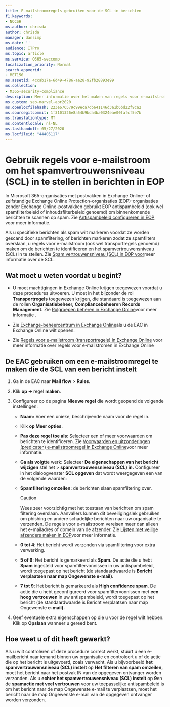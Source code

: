 ```yaml
---
title: E-mailstroomregels gebruiken voor de SCL in berichten
f1.keywords:
- NOCSH
ms.author: chrisda
author: chrisda
manager: dansimp
ms.date: ''
audience: ITPro
ms.topic: article
ms.service: O365-seccomp
localization_priority: Normal
search.appverid:
- MET150
ms.assetid: 4ccab17a-6d49-4786-aa28-92fb28893e99
ms.collection:
- M365-security-compliance
description: Meer informatie over het maken van regels voor e-mailstromen (transportregels) om berichten te identificeren en het spamvertrouwensniveau (SCL) van berichten in Exchange Online Protection in te stellen.
ms.custom: seo-marvel-apr2020
ms.openlocfilehash: 223e676579c99eca7db641146d3a1b6bd22f9ca2
ms.sourcegitcommit: 1f3101326e8a54b9bda4ba0324eae00fafcf5e7b
ms.translationtype: MT
ms.contentlocale: nl-NL
ms.lasthandoff: 05/27/2020
ms.locfileid: "44405117"
---
```

# <a name="use-mail-flow-rules-to-set-the-spam-confidence-level-scl-in-messages-in-eop"></a>Gebruik regels voor e-mailstroom om het spamvertrouwensniveau (SCL) in te stellen in berichten in EOP

In Microsoft 365-organisaties met postvakken in Exchange Online- of zelfstandige Exchange Online Protection-organisaties (EOP)-organisaties zonder Exchange Online-postvakken gebruikt EOP antispambeleid (ook wel spamfilterbeleid of inhoudsfilterbeleid genoemd) om binnenkomende berichten te scannen op spam. Zie [Antispambeleid configureren in EOP](configure-your-spam-filter-policies.md) voor meer informatie.

Als u specifieke berichten als spam wilt markeren voordat ze worden gescand door spamfiltering, of berichten markeren zodat ze spamfilters overslaan, u regels voor e-mailstroom (ook wel transportregels genoemd) maken om de berichten te identificeren en het spamvertrouwensniveau (SCL) in te stellen. Zie [Spam vertrouwensniveau (SCL) in EOP voor](spam-confidence-levels.md)meer informatie over de SCL.

## <a name="what-do-you-need-to-know-before-you-begin"></a>Wat moet u weten voordat u begint?

- U moet machtigingen in Exchange Online krijgen toegewezen voordat u deze procedures uitvoeren. U moet in het bijzonder de rol **Transportregels** toegewezen krijgen, die standaard is toegewezen aan de rollen **Organisatiebeheer,** **Compliancebeheer**en **Records Management.** Zie [Rolgroepen beheren in Exchange Online](https://docs.microsoft.com/Exchange/permissions-exo/role-groups)voor meer informatie .

- Zie [Exchange-beheercentrum in Exchange Online](https://docs.microsoft.com/Exchange/exchange-admin-center)als u de EAC in Exchange Online wilt openen.

- Zie [Regels voor e-mailstroom (transportregels) in Exchange Online](https://docs.microsoft.com/Exchange/security-and-compliance/mail-flow-rules/mail-flow-rules) voor meer informatie over regels voor e-mailstromen in Exchange Online

## <a name="use-the-eac-to-create-a-mail-flow-rule-that-sets-the-scl-of-a-message"></a>De EAC gebruiken om een e-mailstroomregel te maken die de SCL van een bericht instelt

1. Ga in de EAC naar **Mail flow** \> **Rules**.

2. Klik **op** ![ Pictogram Toevoegen toevoegen en selecteer vervolgens Een nieuwe ](../../media/ITPro-EAC-AddIcon.png) regel **maken**.

3. Configureer op de pagina **Nieuwe regel** die wordt geopend de volgende instellingen:

   - **Naam:** Voer een unieke, beschrijvende naam voor de regel in.

   - Klik **op Meer opties**.

   - **Pas deze regel toe als**: Selecteer een of meer voorwaarden om berichten te identificeren. Zie [Voorwaarden en uitzonderingen (predicaten) e-mailstroomregel in Exchange Online](https://docs.microsoft.com/Exchange/security-and-compliance/mail-flow-rules/conditions-and-exceptions)voor meer informatie.

   - **Ga als volgt**te werk: Selecteer **De eigenschappen van het bericht wijzigen** stel het \> **spamvertrouwensniveau (SCL) in.** Configureer in het dialoogvenster **SCL opgeven** dat wordt weergegeven een van de volgende waarden:

   - **Spamfiltering omzeilen:** de berichten slaan spamfiltering over.

     > [!CAUTION]
     > Wees zeer voorzichtig met het toestaan van berichten om spam filtering overslaan. Aanvallers kunnen dit beveiligingslek gebruiken om phishing en andere schadelijke berichten naar uw organisatie te verzenden. De regels voor e-mailstroom vereisen meer dan alleen het e-mailadres of domein van de afzender. Zie [Lijsten met veilige afzenders maken in EOP](create-safe-sender-lists-in-office-365.md)voor meer informatie.

   - **0 tot 4**: Het bericht wordt verzonden via spamfiltering voor extra verwerking.

   - **5 of 6**: Het bericht is gemarkeerd als **Spam**. De actie die u hebt **Spam** ingesteld voor spamfiltervonnissen in uw antispambeleid, wordt toegepast op het bericht (de standaardwaarde is **Bericht verplaatsen naar map Ongewenste e-mail).**

   - **7 tot 9**: Het bericht is gemarkeerd als **High confidence spam**. De actie die u hebt geconfigureerd voor spamfiltervonnissen met **een hoog vertrouwen** in uw antispambeleid, wordt toegepast op het bericht (de standaardwaarde is Bericht verplaatsen naar map Ongewenste **e-mail).**

4. Geef eventuele extra eigenschappen op die u voor de regel wilt hebben. Klik op **Opslaan** wanneer u gereed bent.

## <a name="how-do-you-know-this-worked"></a>Hoe weet u of dit heeft gewerkt?

Als u wilt controleren of deze procedure correct werkt, stuurt u een e-mailbericht naar iemand binnen uw organisatie en controleert u of de actie die op het bericht is uitgevoerd, zoals verwacht. Als u bijvoorbeeld **het spamvertrouwensniveau (SCL) instelt** op **Het filteren van spam omzeilen,** moet het bericht naar het postvak IN van de opgegeven ontvanger worden verzonden. Als u **echter het spamvertrouwensniveau (SCL) instelt** op **9**en de **spamactie met veel vertrouwen** voor uw toepasselijke antispambeleid is om het bericht naar de map Ongewenste e-mail te verplaatsen, moet het bericht naar de map Ongewenste e-mail van de opgegeven ontvanger worden verzonden.
